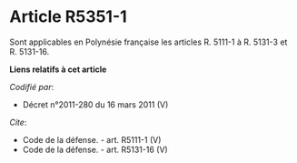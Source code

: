 # Article R5351-1

Sont applicables en Polynésie française les articles R. 5111-1 à R. 5131-3 et R. 5131-16.

**Liens relatifs à cet article**

_Codifié par_:

  - Décret n°2011-280 du 16 mars 2011 (V)

_Cite_:

  - Code de la défense. - art. R5111-1 (V)
  - Code de la défense. - art. R5131-16 (V)
